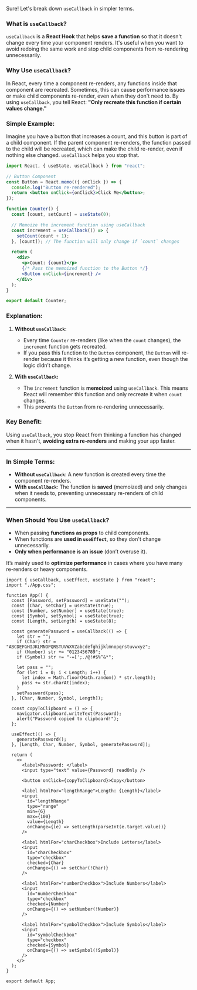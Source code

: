 Sure! Let's break down `useCallback` in simpler terms.

### **What is `useCallback`?**

`useCallback` is a **React Hook** that helps **save a function** so that it doesn't change every time your component renders. It's useful when you want to avoid redoing the same work and stop child components from re-rendering unnecessarily.

### **Why Use `useCallback`?**

In React, every time a component re-renders, any functions inside that component are recreated. Sometimes, this can cause performance issues or make child components re-render, even when they don't need to. By using `useCallback`, you tell React: **"Only recreate this function if certain values change."**

### **Simple Example:**

Imagine you have a button that increases a count, and this button is part of a child component. If the parent component re-renders, the function passed to the child will be recreated, which can make the child re-render, even if nothing else changed. `useCallback` helps you stop that.

```jsx
import React, { useState, useCallback } from "react";

// Button Component
const Button = React.memo(({ onClick }) => {
  console.log("Button re-rendered");
  return <button onClick={onClick}>Click Me</button>;
});

function Counter() {
  const [count, setCount] = useState(0);

  // Memoize the increment function using useCallback
  const increment = useCallback(() => {
    setCount(count + 1);
  }, [count]); // The function will only change if `count` changes

  return (
    <div>
      <p>Count: {count}</p>
      {/* Pass the memoized function to the Button */}
      <Button onClick={increment} />
    </div>
  );
}

export default Counter;
```

### **Explanation:**

1. **Without `useCallback`:**

   - Every time `Counter` re-renders (like when the `count` changes), the `increment` function gets recreated.
   - If you pass this function to the `Button` component, the `Button` will re-render because it thinks it’s getting a new function, even though the logic didn’t change.

2. **With `useCallback`:**
   - The `increment` function is **memoized** using `useCallback`. This means React will remember this function and only recreate it when `count` changes.
   - This prevents the `Button` from re-rendering unnecessarily.

### **Key Benefit:**

Using `useCallback`, you stop React from thinking a function has changed when it hasn't, **avoiding extra re-renders** and making your app faster.

---

### **In Simple Terms:**

- **Without `useCallback`**: A new function is created every time the component re-renders.
- **With `useCallback`**: The function is **saved** (memoized) and only changes when it needs to, preventing unnecessary re-renders of child components.

---

### **When Should You Use `useCallback`?**

- When passing **functions as props** to child components.
- When functions are **used in `useEffect`**, so they don't change unnecessarily.
- **Only when performance is an issue** (don’t overuse it).

It’s mainly used to **optimize performance** in cases where you have many re-renders or heavy components.

```
import { useCallback, useEffect, useState } from "react";
import "./App.css";

function App() {
  const [Password, setPassword] = useState("");
  const [Char, setChar] = useState(true);
  const [Number, setNumber] = useState(true);
  const [Symbol, setSymbol] = useState(true);
  const [Length, setLength] = useState(8);

  const generatePassword = useCallback(() => {
    let str = "";
    if (Char) str = "ABCDEFGHIJKLMNOPQRSTUVWXVZabcdefghijklmnopqrstuvwxyz";
    if (Number) str += "0123456789";
    if (Symbol) str += "-=[';./@!#$%^&*";

    let pass = "";
    for (let i = 0; i < Length; i++) {
      let index = Math.floor(Math.random() * str.length);
      pass += str.charAt(index);
    }
    setPassword(pass);
  }, [Char, Number, Symbol, Length]);

  const copyToClipboard = () => {
    navigator.clipboard.writeText(Password);
    alert("Password copied to clipboard!");
  };

  useEffect(() => {
    generatePassword();
  }, [Length, Char, Number, Symbol, generatePassword]);

  return (
    <>
      <label>Password: </label>
      <input type="text" value={Password} readOnly />

      <button onClick={copyToClipboard}>Copy</button>

      <label htmlFor="lengthRange">Length: {Length}</label>
      <input
        id="lengthRange"
        type="range"
        min={6}
        max={100}
        value={Length}
        onChange={(e) => setLength(parseInt(e.target.value))}
      />

      <label htmlFor="charCheckbox">Include Letters</label>
      <input
        id="charCheckbox"
        type="checkbox"
        checked={Char}
        onChange={() => setChar(!Char)}
      />

      <label htmlFor="numberCheckbox">Include Numbers</label>
      <input
        id="numberCheckbox"
        type="checkbox"
        checked={Number}
        onChange={() => setNumber(!Number)}
      />

      <label htmlFor="symbolCheckbox">Include Symbols</label>
      <input
        id="symbolCheckbox"
        type="checkbox"
        checked={Symbol}
        onChange={() => setSymbol(!Symbol)}
      />
    </>
  );
}

export default App;

```
